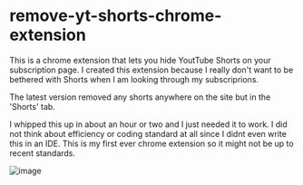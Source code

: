 # remove-yt-shorts-chrome-extension

This is a chrome extension that lets you hide YoutTube Shorts on your subscription page. I created this extension because I really don't want to be bethered with Shorts when I am looking through my subscriprions.

The latest version removed any shorts anywhere on the site but in the 'Shorts' tab.

I whipped this up in about an hour or two and I just needed it to work. I did not think about efficiency or coding standard at all since I didnt even write this in an IDE. This is my first ever chrome extension so it might not be up to recent standards.

![image](https://user-images.githubusercontent.com/38424924/197428161-3e0b360f-c4c0-4adc-83e0-a45355b767c3.png)
